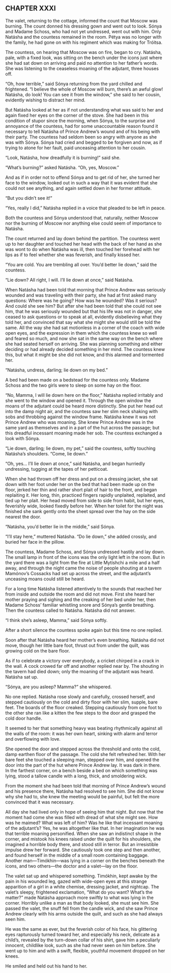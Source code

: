 ## CHAPTER XXXI

The valet, returning to the cottage, informed the count that Moscow was
burning. The count donned his dressing gown and went out to look. Sónya
and Madame Schoss, who had not yet undressed, went out with him. Only
Natásha and the countess remained in the room. Pétya was no longer
with the family, he had gone on with his regiment which was making for
Tróitsa.

The countess, on hearing that Moscow was on fire, began to cry. Natásha,
pale, with a fixed look, was sitting on the bench under the icons just
where she had sat down on arriving and paid no attention to her father’s
words. She was listening to the ceaseless moaning of the adjutant, three
houses off.

“Oh, how terrible,” said Sónya returning from the yard chilled and
frightened. “I believe the whole of Moscow will burn, there’s an awful
glow! Natásha, do look! You can see it from the window,” she said to her
cousin, evidently wishing to distract her mind.

But Natásha looked at her as if not understanding what was said to her
and again fixed her eyes on the corner of the stove. She had been in
this condition of stupor since the morning, when Sónya, to the surprise
and annoyance of the countess, had for some unaccountable reason found
it necessary to tell Natásha of Prince Andrew’s wound and of his being
with their party. The countess had seldom been so angry with anyone as
she was with Sónya. Sónya had cried and begged to be forgiven and now,
as if trying to atone for her fault, paid unceasing attention to her
cousin.

“Look, Natásha, how dreadfully it is burning!” said she.

“What’s burning?” asked Natásha. “Oh, yes, Moscow.”

And as if in order not to offend Sónya and to get rid of her, she turned
her face to the window, looked out in such a way that it was evident
that she could not see anything, and again settled down in her former
attitude.

“But you didn’t see it!”

“Yes, really I did,” Natásha replied in a voice that pleaded to be left
in peace.

Both the countess and Sónya understood that, naturally, neither Moscow
nor the burning of Moscow nor anything else could seem of importance to
Natásha.

The count returned and lay down behind the partition. The countess went
up to her daughter and touched her head with the back of her hand as she
was wont to do when Natásha was ill, then touched her forehead with her
lips as if to feel whether she was feverish, and finally kissed her.

“You are cold. You are trembling all over. You’d better lie down,” said
the countess.

“Lie down? All right, I will. I’ll lie down at once,” said Natásha.

When Natásha had been told that morning that Prince Andrew was seriously
wounded and was traveling with their party, she had at first asked many
questions: Where was he going? How was he wounded? Was it serious? And
could she see him? But after she had been told that she could not see
him, that he was seriously wounded but that his life was not in danger,
she ceased to ask questions or to speak at all, evidently disbelieving
what they told her, and convinced that say what she might she would
still be told the same. All the way she had sat motionless in a corner
of the coach with wide open eyes, and the expression in them which the
countess knew so well and feared so much, and now she sat in the same
way on the bench where she had seated herself on arriving. She was
planning something and either deciding or had already decided something
in her mind. The countess knew this, but what it might be she did not
know, and this alarmed and tormented her.

“Natásha, undress, darling; lie down on my bed.”

A bed had been made on a bedstead for the countess only. Madame Schoss
and the two girls were to sleep on some hay on the floor.

“No, Mamma, I will lie down here on the floor,” Natásha replied
irritably and she went to the window and opened it. Through the open
window the moans of the adjutant could be heard more distinctly. She put
her head out into the damp night air, and the countess saw her slim neck
shaking with sobs and throbbing against the window frame. Natásha knew
it was not Prince Andrew who was moaning. She knew Prince Andrew was in
the same yard as themselves and in a part of the hut across the passage;
but this dreadful incessant moaning made her sob. The countess exchanged
a look with Sónya.

“Lie down, darling; lie down, my pet,” said the countess, softly
touching Natásha’s shoulders. “Come, lie down.”

“Oh, yes... I’ll lie down at once,” said Natásha, and began hurriedly
undressing, tugging at the tapes of her petticoat.

When she had thrown off her dress and put on a dressing jacket, she sat
down with her foot under her on the bed that had been made up on the
floor, jerked her thin and rather short plait of hair to the front,
and began replaiting it. Her long, thin, practiced fingers rapidly
unplaited, replaited, and tied up her plait. Her head moved from side
to side from habit, but her eyes, feverishly wide, looked fixedly before
her. When her toilet for the night was finished she sank gently onto the
sheet spread over the hay on the side nearest the door.

“Natásha, you’d better lie in the middle,” said Sónya.

“I’ll stay here,” muttered Natásha. “Do lie down,” she added crossly,
and buried her face in the pillow.

The countess, Madame Schoss, and Sónya undressed hastily and lay down.
The small lamp in front of the icons was the only light left in
the room. But in the yard there was a light from the fire at Little
Mytíshchi a mile and a half away, and through the night came the noise
of people shouting at a tavern Mamónov’s Cossacks had set up across the
street, and the adjutant’s unceasing moans could still be heard.

For a long time Natásha listened attentively to the sounds that reached
her from inside and outside the room and did not move. First she heard
her mother praying and sighing and the creaking of her bed under
her, then Madame Schoss’ familiar whistling snore and Sónya’s gentle
breathing. Then the countess called to Natásha. Natásha did not answer.

“I think she’s asleep, Mamma,” said Sónya softly.

After a short silence the countess spoke again but this time no one
replied.

Soon after that Natásha heard her mother’s even breathing. Natásha did
not move, though her little bare foot, thrust out from under the quilt,
was growing cold on the bare floor.

As if to celebrate a victory over everybody, a cricket chirped in a
crack in the wall. A cock crowed far off and another replied near
by. The shouting in the tavern had died down; only the moaning of the
adjutant was heard. Natásha sat up.

“Sónya, are you asleep? Mamma?” she whispered.

No one replied. Natásha rose slowly and carefully, crossed herself, and
stepped cautiously on the cold and dirty floor with her slim, supple,
bare feet. The boards of the floor creaked. Stepping cautiously from one
foot to the other she ran like a kitten the few steps to the door and
grasped the cold door handle.

It seemed to her that something heavy was beating rhythmically against
all the walls of the room: it was her own heart, sinking with alarm and
terror and overflowing with love.

She opened the door and stepped across the threshold and onto the cold,
damp earthen floor of the passage. The cold she felt refreshed her. With
her bare feet she touched a sleeping man, stepped over him, and opened
the door into the part of the hut where Prince Andrew lay. It was dark
in there. In the farthest corner, on a bench beside a bed on which
something was lying, stood a tallow candle with a long, thick, and
smoldering wick.

From the moment she had been told that morning of Prince Andrew’s wound
and his presence there, Natásha had resolved to see him. She did not
know why she had to, she knew the meeting would be painful, but felt the
more convinced that it was necessary.

All day she had lived only in hope of seeing him that night. But now
that the moment had come she was filled with dread of what she might
see. How was he maimed? What was left of him? Was he like that incessant
moaning of the adjutant’s? Yes, he was altogether like that. In her
imagination he was that terrible moaning personified. When she saw an
indistinct shape in the corner, and mistook his knees raised under the
quilt for his shoulders, she imagined a horrible body there, and stood
still in terror. But an irresistible impulse drew her forward. She
cautiously took one step and then another, and found herself in the
middle of a small room containing baggage. Another man—Timókhin—was
lying in a corner on the benches beneath the icons, and two others—the
doctor and a valet—lay on the floor.

The valet sat up and whispered something. Timókhin, kept awake by the
pain in his wounded leg, gazed with wide-open eyes at this strange
apparition of a girl in a white chemise, dressing jacket, and nightcap.
The valet’s sleepy, frightened exclamation, “What do you want? What’s
the matter?” made Natásha approach more swiftly to what was lying in the
corner. Horribly unlike a man as that body looked, she must see him.
She passed the valet, the snuff fell from the candle wick, and she saw
Prince Andrew clearly with his arms outside the quilt, and such as she
had always seen him.

He was the same as ever, but the feverish color of his face, his
glittering eyes rapturously turned toward her, and especially his neck,
delicate as a child’s, revealed by the turn-down collar of his shirt,
gave him a peculiarly innocent, childlike look, such as she had never
seen on him before. She went up to him and with a swift, flexible,
youthful movement dropped on her knees.

He smiled and held out his hand to her.





